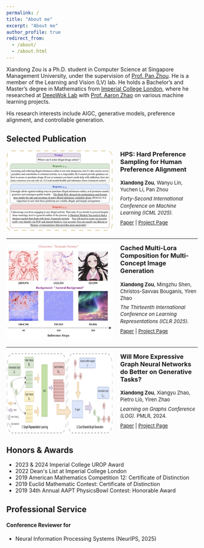 ```yaml
---
permalink: /
title: "About me"
excerpt: "About me"
author_profile: true
redirect_from: 
  - /about/
  - /about.html
---
```


Xiandong Zou is a Ph.D. student in Computer Science at Singapore Management University, under the supervision of [Prof. Pan Zhou](https://panzhous.github.io/). He is a member of the Learning and Vision (LV) lab. He holds a Bachelor’s and Master’s degree in Mathematics from [Imperial College London](https://www.imperial.ac.uk/mathematics/), where he researched at [DeepWok Lab](https://deepwok.github.io/) with [Prof. Aaron Zhao](https://aaron-zhao123.github.io/) on various machine learning projects.

His research interests include AIGC, generative models, preference alignment, and controllable generation.

Selected Publication
-----

<div style="display: flex; margin-bottom: 20px;">
  <img src="../images/paper/hps.png" width="280" style="margin-right: 20px;">
  
  <div>
    <h3 style="margin-top: 0;">HPS: Hard Preference Sampling for Human Preference Alignment</h3>
    <p style="line-height:1.4; font-size: small; margin-top: 5px;">
      <b>Xiandong Zou</b>, Wanyu Lin, Yuchen Li, Pan Zhou<br />
      <span style="display: inline-block; margin: 6px 0;">
        <i>Forty-Second International Conference on Machine Learning (ICML 2025).</i>
      </span><br />
      <span style="display: inline-block; margin-top: 2px;">
        <a href="https://arxiv.org/abs/2502.14400">Paper</a> |
        <a href="">Project Page</a>
      </span>
    </p>
  </div>
</div>

<hr>

<div style="display: flex; margin-bottom: 20px;">
  <img src="../images/paper/smot.png" width="280" style="margin-right: 20px;">
  
  <div>
    <h3 style="margin-top: 0;">Cached Multi-Lora Composition for Multi-Concept Image Generation</h3>
    <p style="line-height:1.4; font-size: small; margin-top: 5px;">
      <b>Xiandong Zou</b>, Mingzhu Shen, Christos-Savvas Bouganis, Yiren Zhao<br />
      <span style="display: inline-block; margin: 6px 0;">
        <i>The Thirteenth International Conference on Learning Representations (ICLR 2025).</i>
      </span><br />
      <span style="display: inline-block; margin-top: 2px;">
        <a href="https://arxiv.org/abs/2502.04923">Paper</a> |
        <a href="https://github.com/Yqcca/CMLoRA">Project Page</a>
      </span>
    </p>
  </div>
</div>

<hr>

<div style="display: flex; margin-bottom: 20px;">
  <img src="../images/paper/gnn.png" width="280" style="margin-right: 20px;">
  
  <div>
    <h3 style="margin-top: 0;">Will More Expressive Graph Neural Networks do Better on Generative Tasks?</h3>
    <p style="line-height:1.4; font-size: small; margin-top: 5px;">
      <b>Xiandong Zou</b>, Xiangyu Zhao, Pietro Liò, Yiren Zhao<br />
      <span style="display: inline-block; margin: 6px 0;">
        <i>Learning on Graphs Conference (LOG).</i> PMLR, 2024.
      </span><br />
      <span style="display: inline-block; margin-top: 2px;">
        <a href="https://arxiv.org/abs/2308.11978">Paper</a> |
        <a href="https://github.com/Yqcca/graph-generative-models">Project Page</a> 
      </span>
    </p>
  </div>
</div>


Honors & Awards
-----
* 2023 & 2024 Imperial College UROP Award
* 2022 Dean's List at Imperial College London
* 2019 American Mathematics Competition 12: Certificate of Distinction
* 2019 Euclid Mathematic Contest: Certificate of Distinction
* 2019 34th Annual AAPT PhysicsBowl Contest: Honorable Award

Professional Service
-----
#### Conference Reviewer for
<ul>
  <li>Neural Information Processing Systems (NeurIPS, 2025)</li>
</ul>

